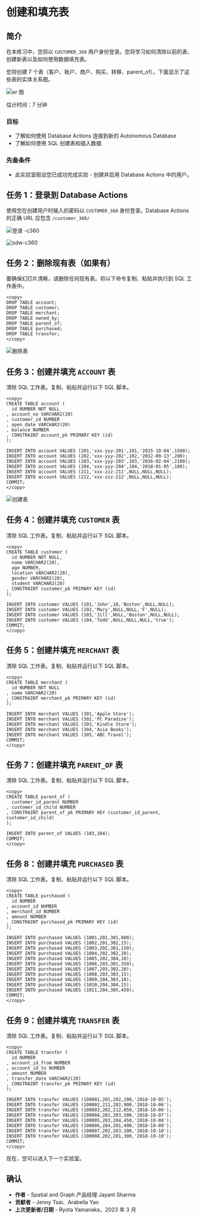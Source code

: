 # 创建和填充表

## 简介

在本练习中，您将以 `CUSTOMER_360` 用户身份登录。您将学习如何清除以前的表、创建新表以及如何使用数据填充表。

您将创建 7 个表（客户、账户、商户、购买、转移、parent\_of）。下面显示了这些表的实体关系图。

![er 图](images/er-diagram.jpg)

估计时间：7 分钟

### 目标

*   了解如何使用 Database Actions 连接到新的 Autonomous Database
*   了解如何使用 SQL 创建表和插入数据

### 先备条件

*   此实验室假设您已成功完成实验 - 创建并启用 Database Actions 中的用户。

## 任务 1：登录到 Database Actions

使用您在创建用户时输入的密码以 `CUSTOMER_360` 身份登录。Database Actions 的正确 URL 应包含 `/customer_360/`

![登录 -c360](images/login-c360.jpg)

![sdw-c360](images/sdw-c360.jpg)

## 任务 2：删除现有表（如果有）

要确保幻灯片清晰，请删除任何现有表。将以下命令复制、粘贴并执行到 SQL 工作表中。

    <copy>
    DROP TABLE account;
    DROP TABLE customer;
    DROP TABLE merchant;
    DROP TABLE owned_by;
    DROP TABLE parent_of;
    DROP TABLE purchased;
    DROP TABLE transfer;
    </copy>
    

![删除表](images/drop-table.jpg)

## 任务 3：创建并填充 `ACCOUNT` 表

清除 SQL 工作表。复制、粘贴并运行以下 SQL 脚本。

    <copy>
    CREATE TABLE account (
      id NUMBER NOT NULL
    , account_no VARCHAR2(20)
    , customer_id NUMBER
    , open_date VARCHAR2(20)
    , balance NUMBER
    , CONSTRAINT account_pk PRIMARY KEY (id)
    );
    
    INSERT INTO account VALUES (201,'xxx-yyy-201',101,'2015-10-04',1500);
    INSERT INTO account VALUES (202,'xxx-yyy-202',102,'2012-09-13',200);
    INSERT INTO account VALUES (203,'xxx-yyy-203',103,'2016-02-04',2100);
    INSERT INTO account VALUES (204,'xxx-yyy-204',104,'2018-01-05',100);
    INSERT INTO account VALUES (211,'xxx-zzz-211',NULL,NULL,NULL);
    INSERT INTO account VALUES (212,'xxx-zzz-212',NULL,NULL,NULL);
    COMMIT;
    </copy>
    

![创建表](images/create-table.jpg)

## 任务 4：创建并填充 `CUSTOMER` 表

清除 SQL 工作表。复制、粘贴并运行以下 SQL 脚本。

    <copy>
    CREATE TABLE customer (
      id NUMBER NOT NULL,
      name VARCHAR2(20),
      age NUMBER,
      location VARCHAR2(20),
      gender VARCHAR2(20),
      student VARCHAR2(20)
    , CONSTRAINT customer_pk PRIMARY KEY (id)
    );
    
    INSERT INTO customer VALUES (101,'John',10,'Boston',NULL,NULL);
    INSERT INTO customer VALUES (102,'Mary',NULL,NULL,'F',NULL);
    INSERT INTO customer VALUES (103,'Jill',NULL,'Boston',NULL,NULL);
    INSERT INTO customer VALUES (104,'Todd',NULL,NULL,NULL,'true');
    COMMIT;
    </copy>
    

## 任务 5：创建并填充 `MERCHANT` 表

清除 SQL 工作表。复制、粘贴并运行以下 SQL 脚本。

    <copy>
    CREATE TABLE merchant (
      id NUMBER NOT NULL
    , name VARCHAR2(20)
    , CONSTRAINT merchant_pk PRIMARY KEY (id)
    );
    
    INSERT INTO merchant VALUES (301,'Apple Store');
    INSERT INTO merchant VALUES (302,'PC Paradise');
    INSERT INTO merchant VALUES (303,'Kindle Store');
    INSERT INTO merchant VALUES (304,'Asia Books');
    INSERT INTO merchant VALUES (305,'ABC Travel');
    COMMIT;
    </copy>
    

## 任务 7：创建并填充 `PARENT_OF` 表

清除 SQL 工作表。复制、粘贴并运行以下 SQL 脚本。

    <copy>
    CREATE TABLE parent_of (
      customer_id_parent NUMBER
    , customer_id_child NUMBER
    , CONSTRAINT parent_of_pk PRIMARY KEY (customer_id_parent, customer_id_child)
    );
    
    INSERT INTO parent_of VALUES (103,104);
    COMMIT;
    </copy>
    

## 任务 8：创建并填充 `PURCHASED` 表

清除 SQL 工作表。复制、粘贴并运行以下 SQL 脚本。

    <copy>
    CREATE TABLE purchased (
      id NUMBER
    , account_id NUMBER
    , merchant_id NUMBER
    , amount NUMBER
    , CONSTRAINT purchased_pk PRIMARY KEY (id)
    );
    
    INSERT INTO purchased VALUES (1001,201,301,800);
    INSERT INTO purchased VALUES (1002,201,302,15);
    INSERT INTO purchased VALUES (1003,202,301,150);
    INSERT INTO purchased VALUES (1004,202,302,20);
    INSERT INTO purchased VALUES (1005,202,304,10);
    INSERT INTO purchased VALUES (1006,203,301,350);
    INSERT INTO purchased VALUES (1007,203,302,20);
    INSERT INTO purchased VALUES (1008,203,303,15);
    INSERT INTO purchased VALUES (1009,204,303,10);
    INSERT INTO purchased VALUES (1010,204,304,15);
    INSERT INTO purchased VALUES (1011,204,305,450);
    COMMIT;
    </copy>
    

## 任务 9：创建并填充 `TRANSFER` 表

清除 SQL 工作表。复制、粘贴并运行以下 SQL 脚本。

    <copy>
    CREATE TABLE transfer (
      id NUMBER
    , account_id_from NUMBER
    , account_id_to NUMBER
    , amount NUMBER
    , transfer_date VARCHAR2(20)
    , CONSTRAINT transfer_pk PRIMARY KEY (id)
    );
    
    INSERT INTO transfer VALUES (100001,201,202,200,'2018-10-05');
    INSERT INTO transfer VALUES (100002,211,202,900,'2018-10-06');
    INSERT INTO transfer VALUES (100003,202,212,850,'2018-10-06');
    INSERT INTO transfer VALUES (100004,201,203,500,'2018-10-07');
    INSERT INTO transfer VALUES (100005,203,204,450,'2018-10-08');
    INSERT INTO transfer VALUES (100006,204,201,400,'2018-10-09');
    INSERT INTO transfer VALUES (100007,202,203,100,'2018-10-10');
    INSERT INTO transfer VALUES (100008,202,201,300,'2018-10-10');
    COMMIT;
    </copy>
    

现在，您可以进入下一个实验室。

## 确认

*   **作者** - Spatial and Graph 产品经理 Jayant Sharma
*   **贡献者** - Jenny Tsai、Arabella Yao
*   **上次更新者/日期** - Ryota Yamanaka，2023 年 3 月